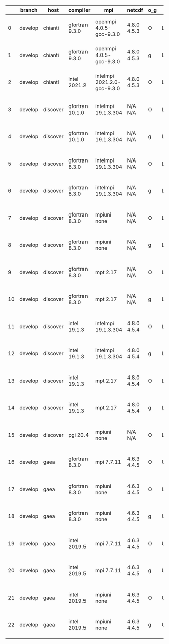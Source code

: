 |    | branch   | host     | compiler        | mpi                         | netcdf      | o_g   | os     | build   | u_pass   | u_fail   | s_pass   | s_fail   | e_pass   | e_fail   | nuopc_pass   | nuopc_fail   | artifacts_hash                                                                                                                                                        | modified                  |
|----|----------|----------|-----------------|-----------------------------|-------------|-------|--------|---------|----------|----------|----------|----------|----------|----------|--------------|--------------|-----------------------------------------------------------------------------------------------------------------------------------------------------------------------|---------------------------|
|  0 | develop  | chianti  | gfortran 9.3.0  | openmpi 4.0.5-gcc-9.3.0     | 4.8.0 4.5.3 | O     | Linux  | pass    | 13782    | 0        | 49       | 0        | 80       | 0        | 50           | 0            | [artifacts](https://github.com/esmf-org/esmf-test-artifacts/tree/fc1acbc8d38eddfad2f6f54d2cc717afdc5dcad6/develop/chianti/gfortran/9.3.0/O/openmpi/4.0.5-gcc-9.3.0)   | 2022-07-20 01:58:42 -0400 |
|  1 | develop  | chianti  | gfortran 9.3.0  | openmpi 4.0.5-gcc-9.3.0     | 4.8.0 4.5.3 | g     | Linux  | pass    | 13782    | 0        | 49       | 0        | 80       | 0        | 50           | 0            | [artifacts](https://github.com/esmf-org/esmf-test-artifacts/tree/903d8652d02d7b47c445c7c9de85c9a6e239aa87/develop/chianti/gfortran/9.3.0/g/openmpi/4.0.5-gcc-9.3.0)   | 2022-07-20 02:55:27 -0400 |
|  2 | develop  | chianti  | intel 2021.2    | intelmpi 2021.2.0-gcc-9.3.0 | 4.8.0 4.5.3 | O     | Linux  | pass    | 13782    | 0        | 49       | 0        | 80       | 0        | 50           | 0            | [artifacts](https://github.com/esmf-org/esmf-test-artifacts/tree/ee049fa8f696a105366960d5c979e810b5855370/develop/chianti/intel/2021.2/O/intelmpi/2021.2.0-gcc-9.3.0) | 2022-07-20 02:29:34 -0400 |
|  3 | develop  | discover | gfortran 10.1.0 | intelmpi 19.1.3.304         | N/A N/A     | O     | Linux  | pass    | 13767    | 15       | 49       | 0        | 80       | 0        | 50           | 0            | [artifacts](https://github.com/esmf-org/esmf-test-artifacts/tree/76faf45ba03003090ee3f622cb8bd7140ad5c627/develop/discover/gfortran/10.1.0/O/intelmpi/19.1.3.304)     | 2022-07-20 01:42:19 -0400 |
|  4 | develop  | discover | gfortran 10.1.0 | intelmpi 19.1.3.304         | N/A N/A     | g     | Linux  | pass    | 13767    | 15       | 49       | 0        | 80       | 0        | 50           | 0            | [artifacts](https://github.com/esmf-org/esmf-test-artifacts/tree/b98fa7a478a1486ac5e76bb5b8b5896fb9cd9c81/develop/discover/gfortran/10.1.0/g/intelmpi/19.1.3.304)     | 2022-07-20 01:51:59 -0400 |
|  5 | develop  | discover | gfortran 8.3.0  | intelmpi 19.1.3.304         | N/A N/A     | O     | Linux  | pass    | 13767    | 15       | 49       | 0        | 80       | 0        | 50           | 0            | [artifacts](https://github.com/esmf-org/esmf-test-artifacts/tree/72c702fdcb87cf2b4978487b5823d8db4aea07d4/develop/discover/gfortran/8.3.0/O/intelmpi/19.1.3.304)      | 2022-07-20 01:40:37 -0400 |
|  6 | develop  | discover | gfortran 8.3.0  | intelmpi 19.1.3.304         | N/A N/A     | g     | Linux  | pass    | 13767    | 15       | 49       | 0        | 80       | 0        | 50           | 0            | [artifacts](https://github.com/esmf-org/esmf-test-artifacts/tree/b98fa7a478a1486ac5e76bb5b8b5896fb9cd9c81/develop/discover/gfortran/8.3.0/g/intelmpi/19.1.3.304)      | 2022-07-20 01:51:59 -0400 |
|  7 | develop  | discover | gfortran 8.3.0  | mpiuni none                 | N/A N/A     | O     | Linux  | pass    | 12259    | 0        | 8        | 0        | 43       | 0        | 0            | 50           | [artifacts](https://github.com/esmf-org/esmf-test-artifacts/tree/29f87d6b0bc6114e60b0525d6f54a5e8b295daca/develop/discover/gfortran/8.3.0/O/mpiuni/none)              | 2022-07-20 01:30:46 -0400 |
|  8 | develop  | discover | gfortran 8.3.0  | mpiuni none                 | N/A N/A     | g     | Linux  | pass    | 12259    | 0        | 8        | 0        | 43       | 0        | 0            | 50           | [artifacts](https://github.com/esmf-org/esmf-test-artifacts/tree/c6bfd46ce6e98cb3881e19b0533b23fe82e27e33/develop/discover/gfortran/8.3.0/g/mpiuni/none)              | 2022-07-20 01:44:20 -0400 |
|  9 | develop  | discover | gfortran 8.3.0  | mpt 2.17                    | N/A N/A     | O     | Linux  | pass    | 13782    | 0        | 49       | 0        | 80       | 0        | 46           | 4            | [artifacts](https://github.com/esmf-org/esmf-test-artifacts/tree/42d3d8376d50d50c44a0ef21bb5a11c35bb3b476/develop/discover/gfortran/8.3.0/O/mpt/2.17)                 | 2022-07-20 01:33:43 -0400 |
| 10 | develop  | discover | gfortran 8.3.0  | mpt 2.17                    | N/A N/A     | g     | Linux  | pass    | 13782    | 0        | 49       | 0        | 80       | 0        | 46           | 4            | [artifacts](https://github.com/esmf-org/esmf-test-artifacts/tree/18f7783485d00f43f060980d8a995a6e15d579ec/develop/discover/gfortran/8.3.0/g/mpt/2.17)                 | 2022-07-20 01:45:09 -0400 |
| 11 | develop  | discover | intel 19.1.3    | intelmpi 19.1.3.304         | 4.8.0 4.5.4 | O     | Linux  | pass    | 13782    | 0        | 49       | 0        | 80       | 0        | 50           | 0            | [artifacts](https://github.com/esmf-org/esmf-test-artifacts/tree/a9d2598a637badca7c1872b1bb1ed3cacdef8502/develop/discover/intel/19.1.3/O/intelmpi/19.1.3.304)        | 2022-07-20 01:59:25 -0400 |
| 12 | develop  | discover | intel 19.1.3    | intelmpi 19.1.3.304         | 4.8.0 4.5.4 | g     | Linux  | pass    | 13782    | 0        | 49       | 0        | 80       | 0        | 50           | 0            | [artifacts](https://github.com/esmf-org/esmf-test-artifacts/tree/84b7011c7d10d4945526488131265ace68102485/develop/discover/intel/19.1.3/g/intelmpi/19.1.3.304)        | 2022-07-20 02:04:50 -0400 |
| 13 | develop  | discover | intel 19.1.3    | mpt 2.17                    | 4.8.0 4.5.4 | O     | Linux  | pass    | 13782    | 0        | 49       | 0        | 80       | 0        | 50           | 0            | [artifacts](https://github.com/esmf-org/esmf-test-artifacts/tree/b98fa7a478a1486ac5e76bb5b8b5896fb9cd9c81/develop/discover/intel/19.1.3/O/mpt/2.17)                   | 2022-07-20 01:51:59 -0400 |
| 14 | develop  | discover | intel 19.1.3    | mpt 2.17                    | 4.8.0 4.5.4 | g     | Linux  | pass    | 13782    | 0        | 49       | 0        | 80       | 0        | 50           | 0            | [artifacts](https://github.com/esmf-org/esmf-test-artifacts/tree/24b56f47aca5d9852d20e7fa02804f989a9b38ea/develop/discover/intel/19.1.3/g/mpt/2.17)                   | 2022-07-20 01:57:11 -0400 |
| 15 | develop  | discover | pgi 20.4        | mpiuni none                 | N/A N/A     | O     | Linux  | pass    | pending  | pending  | pending  | pending  | pending  | pending  | pending      | pending      | [artifacts](https://github.com/esmf-org/esmf-test-artifacts/tree/4feaf824fed7f0b7d2e1a9517c0d00492f4d4417/develop/discover/pgi/20.4/O/mpiuni/none)                    | 2022-07-20 01:52:20 -0400 |
| 16 | develop  | gaea     | gfortran 8.3.0  | mpi 7.7.11                  | 4.6.3 4.4.5 | O     | Unicos | pass    | 13781    | 1        | 49       | 0        | 80       | 0        | 47           | 3            | [artifacts](https://github.com/esmf-org/esmf-test-artifacts/tree/dc3dfb8d8558fee4a1bca82c4a074c13520ee9dd/develop/gaea/gfortran/8.3.0/O/mpi/7.7.11)                   | 2022-07-20 01:54:53 -0400 |
| 17 | develop  | gaea     | gfortran 8.3.0  | mpiuni none                 | 4.6.3 4.4.5 | O     | Unicos | pass    | 12259    | 0        | 8        | 0        | 43       | 0        | 0            | 50           | [artifacts](https://github.com/esmf-org/esmf-test-artifacts/tree/3c68d0ec2abf6fc78d6d4856411599342d4fca08/develop/gaea/gfortran/8.3.0/O/mpiuni/none)                  | 2022-07-20 01:35:19 -0400 |
| 18 | develop  | gaea     | gfortran 8.3.0  | mpiuni none                 | 4.6.3 4.4.5 | g     | Unicos | pass    | 12259    | 0        | 8        | 0        | 43       | 0        | 0            | 50           | [artifacts](https://github.com/esmf-org/esmf-test-artifacts/tree/92ba857f944d3b1c4cc25724818ccb67d9818b9c/develop/gaea/gfortran/8.3.0/g/mpiuni/none)                  | 2022-07-20 02:05:23 -0400 |
| 19 | develop  | gaea     | intel 2019.5    | mpi 7.7.11                  | 4.6.3 4.4.5 | O     | Unicos | pass    | 13767    | 15       | 49       | 0        | 80       | 0        | 47           | 3            | [artifacts](https://github.com/esmf-org/esmf-test-artifacts/tree/9e7fbafe4ca8fde4318a02bae82011b020e3f0c3/develop/gaea/intel/2019.5/O/mpi/7.7.11)                     | 2022-07-20 01:27:47 -0400 |
| 20 | develop  | gaea     | intel 2019.5    | mpi 7.7.11                  | 4.6.3 4.4.5 | g     | Unicos | pass    | 13767    | 15       | 49       | 0        | 80       | 0        | 47           | 3            | [artifacts](https://github.com/esmf-org/esmf-test-artifacts/tree/f9c3b28259e63437c19795b4aa9538b338d4a205/develop/gaea/intel/2019.5/g/mpi/7.7.11)                     | 2022-07-20 01:37:55 -0400 |
| 21 | develop  | gaea     | intel 2019.5    | mpiuni none                 | 4.6.3 4.4.5 | O     | Unicos | pass    | 12244    | 15       | 8        | 0        | 43       | 0        | 0            | 50           | [artifacts](https://github.com/esmf-org/esmf-test-artifacts/tree/ecc72421c066b75127bd73d930d3bbcfc5f2201e/develop/gaea/intel/2019.5/O/mpiuni/none)                    | 2022-07-20 01:15:54 -0400 |
| 22 | develop  | gaea     | intel 2019.5    | mpiuni none                 | 4.6.3 4.4.5 | g     | Unicos | pass    | 12244    | 15       | 8        | 0        | 43       | 0        | 0            | 50           | [artifacts](https://github.com/esmf-org/esmf-test-artifacts/tree/4763725e2becede62f4fc7d312b9304933e7e3de/develop/gaea/intel/2019.5/g/mpiuni/none)                    | 2022-07-20 01:26:25 -0400 |